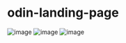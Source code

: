 # odin-landing-page
![image](https://github.com/user-attachments/assets/96fcf749-e464-4b1e-8c1d-fec4e2f82e45)
![image](https://github.com/user-attachments/assets/9cd045b0-b0cb-45a5-bb94-b429b8476f0b)
![image](https://github.com/user-attachments/assets/a7a7bbe1-c0fa-4080-bac2-b537d959a779)



